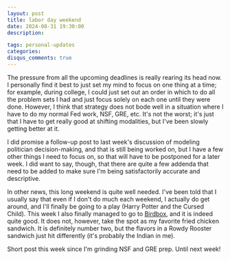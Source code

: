 ```yaml
---
layout: post
title: labor day weekend
date: 2024-08-31 19:30:00
description: 

tags: personal-updates
categories:
disqus_comments: true
---
```


The pressure from all the upcoming deadlines is really rearing its head now. I personally find it best to just set my mind to focus on one thing at a time; for example, during college, I could just set out an order in which to do all the problem sets I had and just focus solely on each one until they were done. However, I think that strategy does not bode well in a situation where I have to do my normal Fed work, NSF, GRE, etc. It's not the worst; it's just that I have to get really good at shifting modalities, but I've been slowly getting better at it.

I did promise a follow-up post to last week's discussion of modeling politician decision-making, and that is still being worked on, but I have a few other things I need to focus on, so that will have to be postponed for a later week. I did want to say, though, that there are quite a few addenda that need to be added to make sure I'm being satisfactorily accurate and descriptive.

In other news, this long weekend is quite well needed. I've been told that I usually say that even if I don't do much each weekend, I actually do get around, and I'll finally be going to a play (Harry Potter and the Cursed Child). This week I also finally managed to go to [Birdbox](https://birdbox.nyc/), and it is indeed quite good. It does not, however, take the spot as my favorite fried chicken sandwich. It is definitely number two, but the flavors in a Rowdy Rooster sandwich just hit differently (it's probably the Indian in me).

Short post this week since I'm grinding NSF and GRE prep. Until next week!
